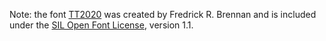 Note: the font [TT2020](https://ctrlcctrlv.github.io/TT2020/) was created by Fredrick R. Brennan
and is included under the [SIL Open Font License](https://scripts.sil.org/cms/scripts/page.php?site_id=nrsi&id=OFL#5667e9e4), 
version 1.1.
